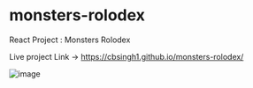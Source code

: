 # monsters-rolodex
React Project : Monsters Rolodex 

Live project Link ->  https://cbsingh1.github.io/monsters-rolodex/

![image](https://user-images.githubusercontent.com/2555224/173307006-6b49054d-02ff-46d2-a675-cd3ae7d57a36.png)

